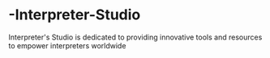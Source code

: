 # -Interpreter-Studio
Interpreter's Studio is dedicated to providing innovative tools and resources to empower interpreters worldwide
